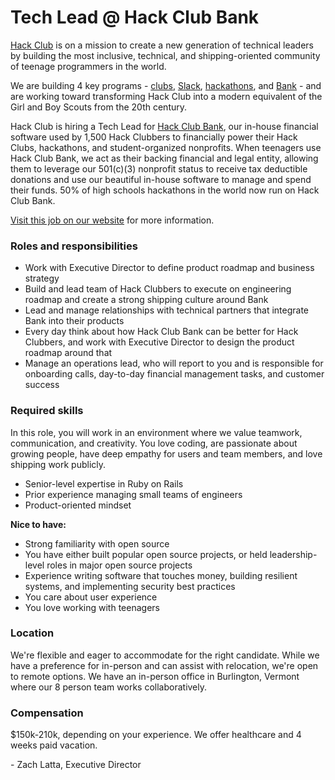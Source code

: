 # Tech Lead @ Hack Club Bank

[Hack Club](https://hackclub.com) is on a mission to create a new generation of technical leaders by building the most inclusive, technical, and shipping-oriented community of teenage programmers in the world.

We are building 4 key programs - [clubs](https://hackclub.com), [Slack](https://hackclub.com/slack/), [hackathons](https://hackathons.hackclub.com), and [Bank](https://hackclub.com/bank/) - and are working toward transforming Hack Club into a modern equivalent of the Girl and Boy Scouts from the 20th century.

Hack Club is hiring a Tech Lead for [Hack Club Bank](https://hackclub.com/bank/), our in-house financial software used by 1,500 Hack Clubbers to financially power their Hack Clubs, hackathons, and student-organized nonprofits. When teenagers use Hack Club Bank, we act as their backing financial and legal entity, allowing them to leverage our 501(c)(3) nonprofit status to receive tax deductible donations and use our beautiful in-house software to manage and spend their funds. 50% of high schools hackathons in the world now run on Hack Club Bank.

[Visit this job on our website](https://hackclub.com/jobs/bank-tech-lead/) for more information.

### Roles and responsibilities

- Work with Executive Director to define product roadmap and business strategy
- Build and lead team of Hack Clubbers to execute on engineering roadmap and create a strong shipping culture around Bank
- Lead and manage relationships with technical partners that integrate Bank into their products
- Every day think about how Hack Club Bank can be better for Hack Clubbers, and work with Executive Director to design the product roadmap around that
- Manage an operations lead, who will report to you and is responsible for onboarding calls, day-to-day financial management tasks, and customer success

### Required skills

In this role, you will work in an environment where we value teamwork, communication, and creativity. You love coding, are passionate about growing people, have deep empathy for users and team members, and love shipping work publicly.

- Senior-level expertise in Ruby on Rails
- Prior experience managing small teams of engineers
- Product-oriented mindset

**Nice to have:**

- Strong familiarity with open source
- You have either built popular open source projects, or held leadership-level roles in major open source projects
- Experience writing software that touches money, building resilient systems, and implementing security best practices
- You care about user experience
- You love working with teenagers

### Location

We're flexible and eager to accommodate for the right candidate. While we have a preference for in-person and can assist with relocation, we're open to remote options. We have an in-person office in Burlington, Vermont where our 8 person team works collaboratively.

### Compensation

$150k-210k, depending on your experience. We offer healthcare and 4 weeks paid vacation.

\- Zach Latta, Executive Director
